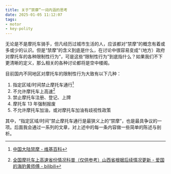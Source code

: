 ```yaml
---
title: 关于“禁摩”一词内涵的思考
date: 2025-01-05 11:12:07
tags:
- motor
- key-polity
---
```


无论是不是摩托车骑手，但凡经历过城市生活的人，应该都对“禁摩”的概念有着或多或少的认识。但是“禁摩”的含义到底是什么，在讨论中很容易变成“（地方）政府对摩托车的各种限制性行为”，可是这些“限制性行为”到底指什么？如果我们不下更清晰的定义，那么相关的各种讨论都将是空中楼阁。

目前国内不同地区对摩托车的限制性行为大致有以下几种：

1. 指定区域/时间禁止摩托车通行[^1]
2. 不允许摩托车上高速[^2]
3. 禁止摩托车注册、登记、上牌
4. 摩托车 13 年强制报废
5. 不允许摩托车加油，或对摩托车加油有歧视性政策

其中，“指定区域/时间”禁止摩托车通行是最狭义上的“禁摩”，也是最具争议的一项。后面我会通过一系列的文章，对上述中的每一条内容做一些简单的陈述与剖析。

[^1]: [中国大陆禁摩 - 维基百科](https://zh.wikipedia.org/wiki/%E4%B8%AD%E5%9B%BD%E5%A4%A7%E9%99%86%E7%A6%81%E6%91%A9)
[^2]: [全国摩托车上高速省份情况科普（仅供参考）山西省根据后续情况更新 - 爱国的海豹黄师傅 - bilibili](https://www.bilibili.com/opus/943286912559349762)

